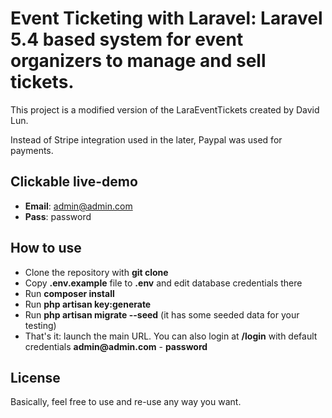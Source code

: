 # Event Ticketing with Laravel: Laravel 5.4 based system for event organizers to manage and sell tickets.

This project is a modified version of the LaraEventTickets created by David Lun.

Instead of Stripe integration used in the later, Paypal was used for payments.

## Clickable live-demo

- __Email__: admin@admin.com
- __Pass__: password


## How to use

- Clone the repository with __git clone__
- Copy __.env.example__ file to __.env__ and edit database credentials there
- Run __composer install__
- Run __php artisan key:generate__
- Run __php artisan migrate --seed__ (it has some seeded data for your testing)
- That's it: launch the main URL. You can also login at __/login__ with default credentials __admin@admin.com__ - __password__

## License

Basically, feel free to use and re-use any way you want.


